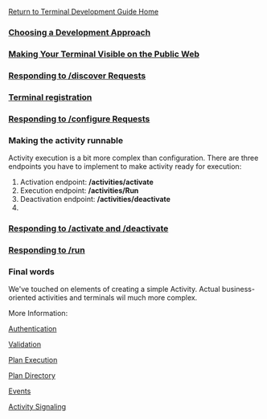 
[Return to Terminal Development Guide Home](https://github.com/Fr8org/Fr8Core/blob/master/Docs/ForDevelopers/DevelopmentGuides/TerminalDevelopmentGuide.md)

### [Choosing a Development Approach](https://github.com/Fr8org/Fr8Core/blob/master/Docs/ForDevelopers/DevelopmentGuides/ChoosingADevelopmentApproach.md)


### [Making Your Terminal Visible on the Public Web](https://github.com/Fr8org/Fr8Core/blob/master/Docs/ForDevelopers/DevelopmentGuides/PublicVisibility.md)

    
### [Responding to /discover Requests](https://github.com/Fr8org/Fr8Core/blob/master/Docs/ForDevelopers/DevelopmentGuides/Guide-TerminalDiscovery.md)


### [Terminal registration](https://github.com/Fr8org/Fr8Core/blob/master/Docs/ForDevelopers/DevelopmentGuides/Guide-TerminalRegistration.md)

### [Responding to /configure Requests](https://github.com/Fr8org/Fr8Core/blob/master/Docs/ForDevelopers/DevelopmentGuides/Guide-ActivityConfiguration.md)

### Making the activity runnable

Activity execution is a bit more complex than configuration. There are three endpoints you have to implement to make activity ready for execution:
1. Activation endpoint: **/activities/activate**
2. Execution endpoint: **/activities/Run**
3. Deactivation endpoint: **/activities/deactivate**
4. 
### [Responding to /activate and /deactivate](https://github.com/Fr8org/Fr8Core/blob/master/Docs/ForDevelopers/DevelopmentGuides/Guide-ActivateDeactivate.md)



### [Responding to /run](https://github.com/Fr8org/Fr8Core/blob/master/Docs/ForDevelopers/DevelopmentGuides/Guide-ActivityExecution.md)

### Final words
We've touched on elements of creating a simple Activity. Actual business-oriented activities and terminals wil much more complex.

More Information:

[Authentication](https://github.com/Fr8org/Fr8Core/blob/master/Docs/ForDevelopers/OperatingConcepts/Authorization/Home.md)

[Validation](https://github.com/Fr8org/Fr8Core/blob/master/Docs/ForDevelopers/OperatingConcepts/ActivitiesValidation.md)

[Plan Execution](https://github.com/Fr8org/Fr8Core/blob/master/Docs/ForDevelopers/OperatingConcepts/PlanExecution.md)

[Plan Directory](https://github.com/Fr8org/Fr8Core/blob/master/Docs/ForDevelopers/OperatingConcepts/PlanDirectory.md)

[Events](https://github.com/Fr8org/Fr8Core/blob/master/Docs/ForDevelopers/OperatingConcepts/Events.md)

[Activity Signaling](https://github.com/Fr8org/Fr8Core/blob/master/Docs/ForDevelopers/OperatingConcepts/Signaling.md)

